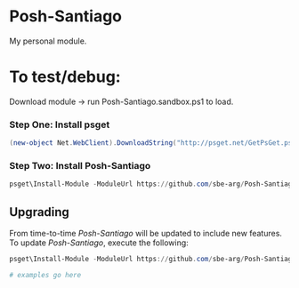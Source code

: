 # Posh-Santiago
My personal module.

# To test/debug:
Download module -> run Posh-Santiago.sandbox.ps1 to load.

### Step One: Install psget
```powershell
(new-object Net.WebClient).DownloadString("http://psget.net/GetPsGet.ps1") | iex
```


### Step Two: Install Posh-Santiago
```powershell
psget\Install-Module -ModuleUrl https://github.com/sbe-arg/Posh-Santiago/archive/master.zip
```

## Upgrading
From time-to-time *Posh-Santiago* will be updated to include new features.
To update *Posh-Santiago*, execute the following:
```powershell
psget\Install-Module -ModuleUrl https://github.com/sbe-arg/Posh-Santiago/archive/master.zip -Update
```

```powershell
# examples go here
```
